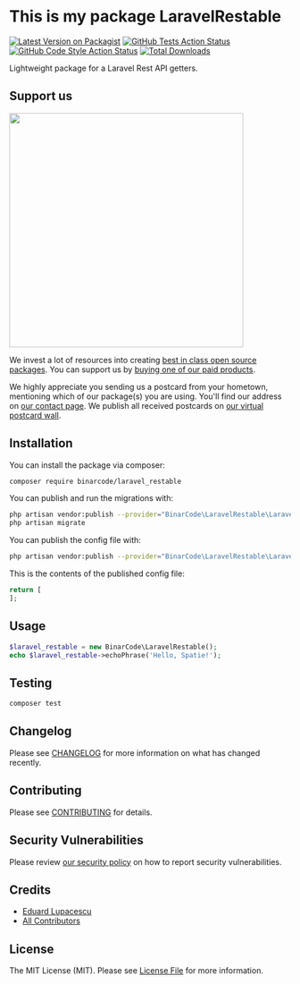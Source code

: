 # This is my package LaravelRestable

[![Latest Version on Packagist](https://img.shields.io/packagist/v/binarcode/laravel_restable.svg?style=flat-square)](https://packagist.org/packages/binarcode/laravel_restable)
[![GitHub Tests Action Status](https://img.shields.io/github/workflow/status/binarcode/laravel_restable/run-tests?label=tests)](https://github.com/binarcode/laravel_restable/actions?query=workflow%3ATests+branch%3Amaster)
[![GitHub Code Style Action Status](https://img.shields.io/github/workflow/status/binarcode/laravel_restable/Check%20&%20fix%20styling?label=code%20style)](https://github.com/binarcode/laravel_restable/actions?query=workflow%3A"Check+%26+fix+styling"+branch%3Amaster)
[![Total Downloads](https://img.shields.io/packagist/dt/binarcode/laravel_restable.svg?style=flat-square)](https://packagist.org/packages/binarcode/laravel_restable)

Lightweight package for a Laravel Rest API getters.

## Support us

[<img src="https://github-ads.s3.eu-central-1.amazonaws.com/package-laravel_restable-laravel.jpg?t=1" width="419px" />](https://spatie.be/github-ad-click/package-laravel_restable-laravel)

We invest a lot of resources into creating [best in class open source packages](https://spatie.be/open-source). You can support us by [buying one of our paid products](https://spatie.be/open-source/support-us).

We highly appreciate you sending us a postcard from your hometown, mentioning which of our package(s) you are using. You'll find our address on [our contact page](https://spatie.be/about-us). We publish all received postcards on [our virtual postcard wall](https://spatie.be/open-source/postcards).

## Installation

You can install the package via composer:

```bash
composer require binarcode/laravel_restable
```

You can publish and run the migrations with:

```bash
php artisan vendor:publish --provider="BinarCode\LaravelRestable\LaravelRestableServiceProvider" --tag="laravel_restable-migrations"
php artisan migrate
```

You can publish the config file with:
```bash
php artisan vendor:publish --provider="BinarCode\LaravelRestable\LaravelRestableServiceProvider" --tag="laravel_restable-config"
```

This is the contents of the published config file:

```php
return [
];
```

## Usage

```php
$laravel_restable = new BinarCode\LaravelRestable();
echo $laravel_restable->echoPhrase('Hello, Spatie!');
```

## Testing

```bash
composer test
```

## Changelog

Please see [CHANGELOG](CHANGELOG.md) for more information on what has changed recently.

## Contributing

Please see [CONTRIBUTING](.github/CONTRIBUTING.md) for details.

## Security Vulnerabilities

Please review [our security policy](../../security/policy) on how to report security vulnerabilities.

## Credits

- [Eduard Lupacescu](https://github.com/BinarCode)
- [All Contributors](../../contributors)

## License

The MIT License (MIT). Please see [License File](LICENSE.md) for more information.
